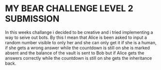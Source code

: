 # MY BEAR CHALLENGE LEVEL 2 SUBMISSION
In this weeks challange i decided to be creative and i tried implementing a way to seive out bots. By this I mean that Alice is been asked to input a random number visible to only her and she can only get it if she is a human, if she gets a wrong answer while the countdown is still on she is marked absent and the balance of the vault is sent to Bob but if Alice gets the answers correctly while the countdown is still on she gets the inheritance back.